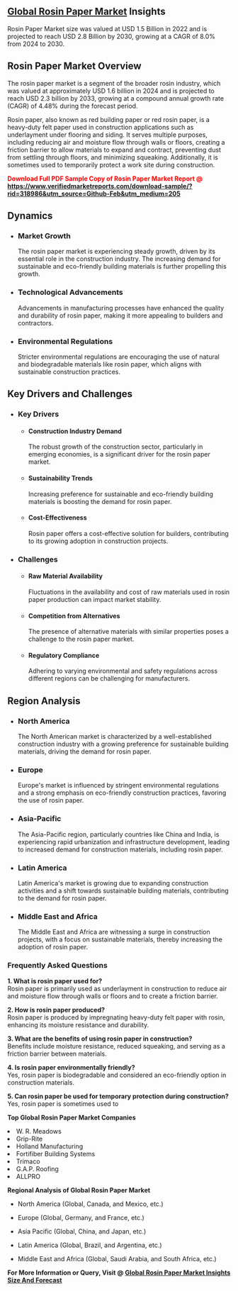<h2><a href="https://www.verifiedmarketreports.com/download-sample/?rid=318986&amp;utm_source=Github&amp;utm_medium=205" target="_blank">Global Rosin Paper Market</a> Insights</h2><p>Rosin Paper Market size was valued at USD 1.5 Billion in 2022 and is projected to reach USD 2.8 Billion by 2030, growing at a CAGR of 8.0% from 2024 to 2030.</p><p> <h2>Rosin Paper Market Overview</h2> <p>The rosin paper market is a segment of the broader rosin industry, which was valued at approximately USD 1.6 billion in 2024 and is projected to reach USD 2.3 billion by 2033, growing at a compound annual growth rate (CAGR) of 4.48% during the forecast period. </p> <p>Rosin paper, also known as red building paper or red rosin paper, is a heavy-duty felt paper used in construction applications such as underlayment under flooring and siding. It serves multiple purposes, including reducing air and moisture flow through walls or floors, creating a friction barrier to allow materials to expand and contract, preventing dust from settling through floors, and minimizing squeaking. Additionally, it is sometimes used to temporarily protect a work site during construction. </p> <p><strong><p><span class=""><span style="color: #ff0000;"><strong>Download Full PDF Sample Copy of Rosin Paper Market Report</strong> @ </span><a href="https://www.verifiedmarketreports.com/download-sample/?rid=318986&amp;utm_source=Github-Feb&amp;utm_medium=205" target="_blank">https://www.verifiedmarketreports.com/download-sample/?rid=318986&amp;utm_source=Github-Feb&amp;utm_medium=205</a></span></p></strong></p> <h2>Dynamics</h2> <ul> <li><h3>Market Growth</h3> <p>The rosin paper market is experiencing steady growth, driven by its essential role in the construction industry. The increasing demand for sustainable and eco-friendly building materials is further propelling this growth. </p> </li> <li><h3>Technological Advancements</h3> <p>Advancements in manufacturing processes have enhanced the quality and durability of rosin paper, making it more appealing to builders and contractors. </p> </li> <li><h3>Environmental Regulations</h3> <p>Stricter environmental regulations are encouraging the use of natural and biodegradable materials like rosin paper, which aligns with sustainable construction practices. </p> </li> </ul> <h2>Key Drivers and Challenges</h2> <ul> <li><h3>Key Drivers</h3> <ul> <li><h4>Construction Industry Demand</h4> <p>The robust growth of the construction sector, particularly in emerging economies, is a significant driver for the rosin paper market. </p> </li> <li><h4>Sustainability Trends</h4> <p>Increasing preference for sustainable and eco-friendly building materials is boosting the demand for rosin paper. </p> </li> <li><h4>Cost-Effectiveness</h4> <p>Rosin paper offers a cost-effective solution for builders, contributing to its growing adoption in construction projects. </p> </li> </ul> </li> <li><h3>Challenges</h3> <ul> <li><h4>Raw Material Availability</h4> <p>Fluctuations in the availability and cost of raw materials used in rosin paper production can impact market stability. </p> </li> <li><h4>Competition from Alternatives</h4> <p>The presence of alternative materials with similar properties poses a challenge to the rosin paper market. </p> </li> <li><h4>Regulatory Compliance</h4> <p>Adhering to varying environmental and safety regulations across different regions can be challenging for manufacturers. </p> </li> </ul> </li> </ul> <h2>Region Analysis</h2> <ul> <li><h3>North America</h3> <p>The North American market is characterized by a well-established construction industry with a growing preference for sustainable building materials, driving the demand for rosin paper. </p> </li> <li><h3>Europe</h3> <p>Europe's market is influenced by stringent environmental regulations and a strong emphasis on eco-friendly construction practices, favoring the use of rosin paper. </p> </li> <li><h3>Asia-Pacific</h3> <p>The Asia-Pacific region, particularly countries like China and India, is experiencing rapid urbanization and infrastructure development, leading to increased demand for construction materials, including rosin paper. </p> </li> <li><h3>Latin America</h3> <p>Latin America's market is growing due to expanding construction activities and a shift towards sustainable building materials, contributing to the demand for rosin paper. </p> </li> <li><h3>Middle East and Africa</h3> <p>The Middle East and Africa are witnessing a surge in construction projects, with a focus on sustainable materials, thereby increasing the adoption of rosin paper. </p> </li> </ul> <h3>Frequently Asked Questions</h3> <p><strong>1. What is rosin paper used for?</strong><br>Rosin paper is primarily used as underlayment in construction to reduce air and moisture flow through walls or floors and to create a friction barrier. </p> <p><strong>2. How is rosin paper produced?</strong><br>Rosin paper is produced by impregnating heavy-duty felt paper with rosin, enhancing its moisture resistance and durability. </p> <p><strong>3. What are the benefits of using rosin paper in construction?</strong><br>Benefits include moisture resistance, reduced squeaking, and serving as a friction barrier between materials. </p> <p><strong>4. Is rosin paper environmentally friendly?</strong><br>Yes, rosin paper is biodegradable and considered an eco-friendly option in construction materials. </p> <p><strong>5. Can rosin paper be used for temporary protection during construction?</strong><br>Yes, rosin paper is sometimes used to</p><p><strong>Top Global Rosin Paper Market Companies</strong></p><div data-test-id=""><p><li>W. R. Meadows</li><li> Grip-Rite</li><li> Holland Manufacturing</li><li> Fortifiber Building Systems</li><li> Trimaco</li><li> G.A.P. Roofing</li><li> ALLPRO</li></p><div><strong>Regional Analysis of&nbsp;Global Rosin Paper Market</strong></div><ul><li dir="ltr"><p dir="ltr">North America&nbsp;(Global, Canada, and Mexico, etc.)</p></li><li dir="ltr"><p dir="ltr">Europe (Global, Germany, and France, etc.)</p></li><li dir="ltr"><p dir="ltr">Asia Pacific&nbsp;(Global, China, and Japan, etc.)</p></li><li dir="ltr"><p dir="ltr">Latin America&nbsp;(Global, Brazil, and Argentina, etc.)</p></li><li dir="ltr">Middle East and Africa&nbsp;(Global, Saudi Arabia, and South Africa, etc.)</li></ul><p><strong>For More Information or Query, Visit @&nbsp;</strong><strong><a href="https://www.verifiedmarketreports.com/product/rosin-paper-market/?utm_source=Github&amp;utm_medium=205" target="_blank">Global Rosin Paper Market Insights Size And Forecast</a></strong></p></div>
